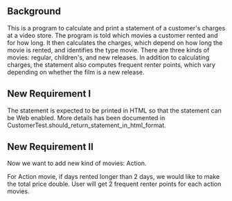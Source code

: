 ## Background
This is a program to calculate and print a statement of a customer's charges at a video store. 
The program is told which movies a customer rented and for how long. 
It then calculates the charges, 
which depend on how long the movie is rented,
and identifies the type movie. 
There are three kinds of movies: regular, children's, and new releases. 
In addition to calculating charges, the statement also computes frequent renter points,
which vary depending on whether the film is a new release.

## New Requirement I
The statement is expected to be printed in HTML so that the statement can be Web enabled.
More details has been documented in CustomerTest.should_return_statement_in_html_format.
 
## New Requirement II
Now we want to add new kind of movies: Action.

For Action movie, if days rented longer than 2 days, we would like to make the total price double.
User will get 2 frequent renter points for each action movies. 
